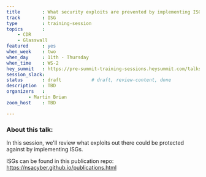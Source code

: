 ```yaml
---
title        : What security exploits are prevented by implementing ISGs
track        : ISG
type         : training-session
topics       :
    - CDR
    - Glasswall
featured     : yes
when_week    : two
when_day     : 11th - Thursday
when_time    : WS-2
hey_summit   : https://pre-summit-training-sessions.heysummit.com/talks/what-security-exploits-are-prevented-by-implementing-isgs-2pm-bst/
session_slack: 
status       : draft           # draft, review-content, done
description  : TBD
organizers   : 
        - Martin Brian
zoom_host    : TBD

---
```


### About this talk:

In this session, we'll review what exploits out there could be protected against by implementing ISGs.

ISGs can be found in this publication repo:
https://nsacyber.github.io/publications.html  

